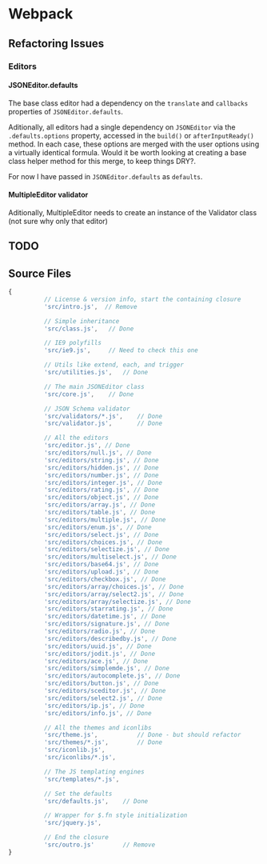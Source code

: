 # Webpack

## Refactoring Issues

### Editors

#### JSONEditor.defaults

The base class editor had a dependency on the `translate` and `callbacks` properties of `JSONEditor.defaults`.

Aditionally, all  editors had a single dependency on `JSONEditor` via the `.defaults.options` property, accessed in the `build()` or `afterInputReady()` method. In each case, these options are merged with the user options using a virtually identical formula. Would it be worth looking at creating a base class helper method for this merge, to keep things DRY?.

For now I have passed in `JSONEditor.defaults` as `defaults`.



#### MultipleEditor validator
Aditionally, MultipleEditor needs to create an instance of the Validator class (not sure why only that editor)

## TODO

## Source Files

```javascript
{
          // License & version info, start the containing closure
          'src/intro.js',  // Remove

          // Simple inheritance
          'src/class.js',   // Done

          // IE9 polyfills
          'src/ie9.js',     // Need to check this one

          // Utils like extend, each, and trigger
          'src/utilities.js',   // Done

          // The main JSONEditor class
          'src/core.js',    // Done

          // JSON Schema validator
          'src/validators/*.js',    // Done
          'src/validator.js',       // Done

          // All the editors
          'src/editor.js', // Done          
          'src/editors/null.js', // Done
          'src/editors/string.js', // Done
          'src/editors/hidden.js', // Done
          'src/editors/number.js', // Done
          'src/editors/integer.js', // Done
          'src/editors/rating.js', // Done
          'src/editors/object.js', // Done
          'src/editors/array.js', // Done
          'src/editors/table.js', // Done
          'src/editors/multiple.js', // Done
          'src/editors/enum.js', // Done
          'src/editors/select.js', // Done
          'src/editors/choices.js', // Done
          'src/editors/selectize.js', // Done
          'src/editors/multiselect.js', // Done
          'src/editors/base64.js', // Done
          'src/editors/upload.js', // Done
          'src/editors/checkbox.js', // Done
          'src/editors/array/choices.js', // Done
          'src/editors/array/select2.js', // Done
          'src/editors/array/selectize.js', // Done
          'src/editors/starrating.js', // Done
          'src/editors/datetime.js', // Done
          'src/editors/signature.js', // Done
          'src/editors/radio.js', // Done
          'src/editors/describedby.js', // Done
          'src/editors/uuid.js', // Done
          'src/editors/jodit.js', // Done
          'src/editors/ace.js', // Done
          'src/editors/simplemde.js', // Done
          'src/editors/autocomplete.js', // Done
          'src/editors/button.js', // Done
          'src/editors/sceditor.js', // Done
          'src/editors/select2.js', // Done
          'src/editors/ip.js', // Done
          'src/editors/info.js', // Done 

          // All the themes and iconlibs
          'src/theme.js',           // Done - but should refactor
          'src/themes/*.js',        // Done
          'src/iconlib.js',
          'src/iconlibs/*.js',

          // The JS templating engines
          'src/templates/*.js',

          // Set the defaults
          'src/defaults.js',    // Done

          // Wrapper for $.fn style initialization
          'src/jquery.js',      

          // End the closure
          'src/outro.js'        // Remove
}
```